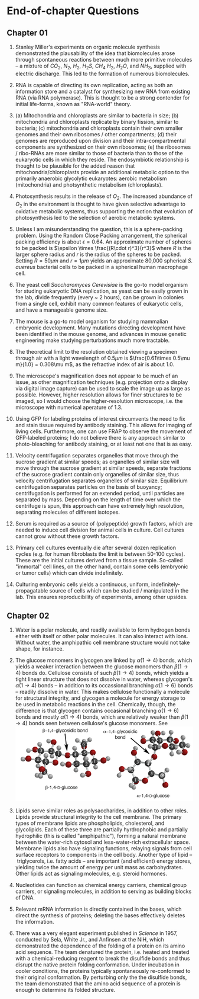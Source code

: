 # End-of-chapter Questions

## Chapter 01

1. Stanley Miller's experiments on organic molecule synthesis demonstrated the plausability of the idea that biomolecules arose through spontaneous reactions between much more primitive molecules – a mixture of $CO_2$, $N_2$, $H_2$, $H_2S$, $CH_4$ $H_2$, $H_2O$, and $NH_3$, supplied with electric discharge. This led to the formation of numerous biomolecules.

2. RNA is capable of directing its own replication, acting as both an information store and a catalyst for synthesizing new RNA from existing RNA (via RNA polymerase). This is thought to be a strong contender for initial life-forms, known as "RNA-world" theory.

3. (a) Mitochondria and chloroplasts are similar to bacteria in size; (b) mitochondria and chloroplasts replicate by binary fission, similar to bacteria; (c) mitochondria and chloroplasts contain their own smaller genomes and their own ribosomes / other compartments; (d) their genomes are reproduced upon division and their intra-compartmental components are synthesized on their own ribosomes; (e) the ribosomes / ribo-RNAs are more similar to those of bacteria than to those of the eukaryotic cells in which they reside. The endosymbiotic relationship is thought to be plausible for the added reason that mitochondria/chloroplasts provide an additional metabolic option to the primarily anaerobic glycolytic eukaryotes: aerobic metabolism (mitochondria) and photsynthetic metabolism (chloroplasts).

4. Photosynthesis results in the release of $O_2$. The increased abundance of $O_2$ in the environment is thought to have given selective advantage to oxidative metabolic systems, thus supporting the notion that evolution of photosynthesis led to the selection of aerobic metabolic systems.

5. Unless I am misunderstanding the question, this is a sphere-packing problem. Using the Random Close Packing arrangement, the spherical packing efficiency is about $\epsilon = 0.64$. An approximate number of spheres to be packed is $\epsilon \times \frac{(R\cdot r)^3}{r^3}$ where $R$ is the larger sphere radius and $r$ is the radius of the spheres to be packed. Setting $R = 50\mu m$  and $r = 1\mu m$ yields an approximate 80,000 spherical *S. auereus* bacterial cells to be packed in a spherical human macrophage cell.

6. The yeast cell *Saccharomyces Cerevisiae* is the go-to model organism for studing eukaryotic DNA replication, as yeast can be easily grown in the lab, divide frequently (every ~ 2 hours), can be grown in colonies from a single cell, exhibit many common features of eukaryotic cells, and have a manageable genome size.

7. The mouse is a go-to model organism for studying mammalian embryonic development. Many mutations directing development have been identified in the mouse genome, and advances in mouse genetic engineering make studying perturbations much more tractable.

8. The theoretical limit to the resolution obtained viewing a specimen through air with a light wavelength of $0.5\mu m$ is $\frac{0.61\times 0.5\mu m}{1.0} = 0.308\mu m$, as the refractive index of air is about 1.0.

9. The microscope's magnification does not appear to be much of an issue, as other magnification techniques (e.g. projection onto a display via digital image capture) can be used to scale the image up as large as possible. However, higher resolution allows for finer structures to be imaged, so I would choose the higher-resolution microscope, i.e. the microscope with numerical aperature of 1.3.

10. Using GFP for labeling proteins of interest circumvents the need to fix and stain tissue required by antibody staining. This allows for imaging of living cells. Furthermore, one can use FRAP to observe the movement of GFP-labeled proteins; I do not believe there is any approach similar to photo-bleaching for antibody staining, or at least not one that is as easy.

11. Velocity centrifugation separates organelles that move through the sucrose gradient at similar speeds; as organelles of similar size will move through the sucrose gradient at similar speeds, separate fractions of the sucrose gradient contain only organelles of similar size, thus velocity centrifugation separates organelles of similar size. Equilibrium centrifugation separates particles on the basis of buoyancy; centrifugation is performed for an extended period, until particles are separated by mass. Depending on the length of time over which the centrifuge is spun, this approach can have extremely high resolution, separating molecules of different isotopes.

12. Serum is required as a source of (polypeptide) growth factors, which are needed to induce cell division for animal cells in culture. Cell cultures cannot grow without these growth factors.

13. Primary cell cultures eventually die after several dozen replication cycles (e.g. for human fibroblasts the limit is between 50-100 cycles). These are the initial cultures derived from a tissue sample. So-called "immortal" cell lines, on the other hand, contain some cells (embryonic or tumor cells) which can divide indefinitely.

14. Culturing embryonic cells yields a continuous, uniform, indefinitely-propagatable source of cells which can be studied / manipulated in the lab. This ensures reproducibility of experiments, among other upsides.

## Chapter 02

1. Water is a polar molecule, and readily available to form hydrogen bonds either with itself or other polar molecules. It can also interact with ions. Without water, the amphipathic cell membrane structure would not take shape, for instance.

2. The glucose monomers in glycogen are linked by $\alpha (1\rightarrow 4)$ bonds, which yields a weaker interaction between the glucose monomers than $\beta (1\rightarrow 4)$ bonds do. Cellulose consists of such $\beta (1\rightarrow 4)$ bonds, which yields a tight linear structure that does not dissolve in water, whereas glycogen's $\alpha (1\rightarrow 4)$ bonds – in addition to its occassional branching $\alpha (1\rightarrow 6)$ bonds – readily dissolve in water. This makes cellulose functionally a molecule for structural integrity, and glycogen a molecule for energy storage to be used in metabolic reactions in the cell. Chemically, though, the difference is that glycogen contains occasional branching $\alpha (1\rightarrow 6)$ bonds and mostly $\alpha (1\rightarrow 4)$ bonds, which are relatively weaker than $\beta (1\rightarrow 4)$ bonds seen between cellulose's glucose monomers. See ![](figures/alpha_beta_bonds_3d.gif)

3. Lipids serve similar roles as polysaccharides, in addition to other roles. Lipids provide structural integrity to the cell membrane. The primary types of membrane lipids are phospholipids, cholesterol, and glycolipids. Each of these three are partially hyrdrophobic and partially hydrophilic (this is called "amphipathic"), forming a natural membrane between the water-rich cytosol and less-water-rich extracellular space. Membrane lipids also have signaling functions, relaying signals from cell surface receptors to components in the cell body. Another type of lipid – triglycerols, i.e. fatty acids – are important (and efficient) energy stores, yielding twice the amount of energy per unit mass as carbohydrates. Other lipids act as signaling molecules, e.g. steroid hormones.

4. Nucleotides can function as chemical energy carriers, chemical group carriers, or signaling molecules, in addition to serving as building blocks of DNA.

5. Relevant mRNA information is directly contained in the bases, which direct the synthesis of proteins; deleting the bases effectively deletes the information.

6. There was a very elegant experiment published in *Science* in 1957, conducted by Sela, White Jr., and Anfinsen at the NIH, which demonstrated the dependence of the folding of a protein on its amino acid sequence. The team denatured the protein, i.e. heated and treated with a chemical-reducing reagent to break the disulfide bonds and thus disrupt the native protein folding conformation. Under incubation in cooler conditions, the proteins typically spontaneously re-conformed to their original conformation. By perturbing only the the disulfide bonds, the team demonstrated that the amino acid sequence of a protein is enough to determine its folded structure.